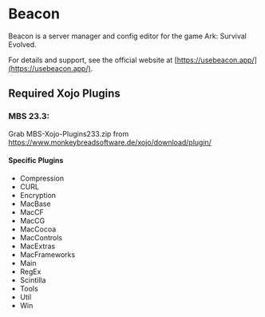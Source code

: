 # Beacon
Beacon is a server manager and config editor for the game Ark: Survival Evolved.

For details and support, see the official website at [https://usebeacon.app/](https://usebeacon.app/).

## Required Xojo Plugins

### MBS 23.3:
Grab MBS-Xojo-Plugins233.zip from https://www.monkeybreadsoftware.de/xojo/download/plugin/

#### Specific Plugins
- Compression
- CURL
- Encryption
- MacBase
- MacCF
- MacCG
- MacCocoa
- MacControls
- MacExtras
- MacFrameworks
- Main
- RegEx
- Scintilla
- Tools
- Util
- Win
